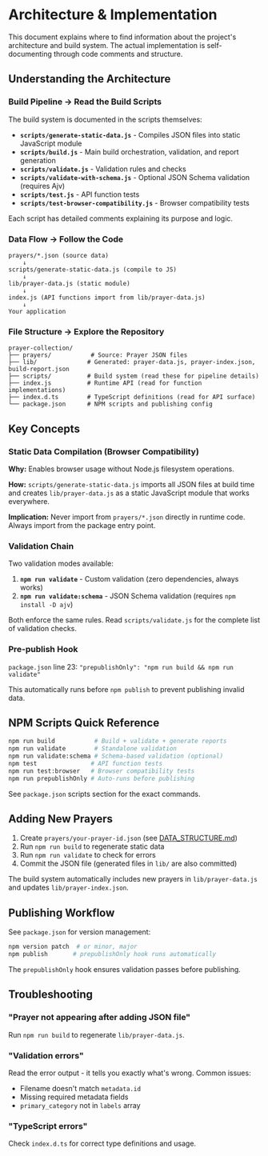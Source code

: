 # Architecture & Implementation

This document explains where to find information about the project's architecture and build system. The actual implementation is self-documenting through code comments and structure.

## Understanding the Architecture

### **Build Pipeline** → Read the Build Scripts

The build system is documented in the scripts themselves:

- **`scripts/generate-static-data.js`** - Compiles JSON files into static JavaScript module
- **`scripts/build.js`** - Main build orchestration, validation, and report generation
- **`scripts/validate.js`** - Validation rules and checks
- **`scripts/validate-with-schema.js`** - Optional JSON Schema validation (requires Ajv)
- **`scripts/test.js`** - API function tests
- **`scripts/test-browser-compatibility.js`** - Browser compatibility tests

Each script has detailed comments explaining its purpose and logic.

### **Data Flow** → Follow the Code

```
prayers/*.json (source data)
    ↓
scripts/generate-static-data.js (compile to JS)
    ↓
lib/prayer-data.js (static module)
    ↓
index.js (API functions import from lib/prayer-data.js)
    ↓
Your application
```

### **File Structure** → Explore the Repository

```
prayer-collection/
├── prayers/           # Source: Prayer JSON files
├── lib/              # Generated: prayer-data.js, prayer-index.json, build-report.json
├── scripts/          # Build system (read these for pipeline details)
├── index.js          # Runtime API (read for function implementations)
├── index.d.ts        # TypeScript definitions (read for API surface)
└── package.json      # NPM scripts and publishing config
```

## Key Concepts

### Static Data Compilation (Browser Compatibility)

**Why:** Enables browser usage without Node.js filesystem operations.

**How:** `scripts/generate-static-data.js` imports all JSON files at build time and creates `lib/prayer-data.js` as a static JavaScript module that works everywhere.

**Implication:** Never import from `prayers/*.json` directly in runtime code. Always import from the package entry point.

### Validation Chain

Two validation modes available:

1. **`npm run validate`** - Custom validation (zero dependencies, always works)
2. **`npm run validate:schema`** - JSON Schema validation (requires `npm install -D ajv`)

Both enforce the same rules. Read `scripts/validate.js` for the complete list of validation checks.

### Pre-publish Hook

`package.json` line 23: `"prepublishOnly": "npm run build && npm run validate"`

This automatically runs before `npm publish` to prevent publishing invalid data.

## NPM Scripts Quick Reference

```bash
npm run build           # Build + validate + generate reports
npm run validate        # Standalone validation
npm run validate:schema # Schema-based validation (optional)
npm test               # API function tests
npm run test:browser   # Browser compatibility tests
npm run prepublishOnly # Auto-runs before publishing
```

See `package.json` scripts section for the exact commands.

## Adding New Prayers

1. Create `prayers/your-prayer-id.json` (see [DATA_STRUCTURE.md](DATA_STRUCTURE.md))
2. Run `npm run build` to regenerate static data
3. Run `npm run validate` to check for errors
4. Commit the JSON file (generated files in `lib/` are also committed)

The build system automatically includes new prayers in `lib/prayer-data.js` and updates `lib/prayer-index.json`.

## Publishing Workflow

See `package.json` for version management:

```bash
npm version patch  # or minor, major
npm publish       # prepublishOnly hook runs automatically
```

The `prepublishOnly` hook ensures validation passes before publishing.

## Troubleshooting

### "Prayer not appearing after adding JSON file"
Run `npm run build` to regenerate `lib/prayer-data.js`.

### "Validation errors"
Read the error output - it tells you exactly what's wrong. Common issues:
- Filename doesn't match `metadata.id`
- Missing required metadata fields
- `primary_category` not in `labels` array

### "TypeScript errors"
Check `index.d.ts` for correct type definitions and usage.

